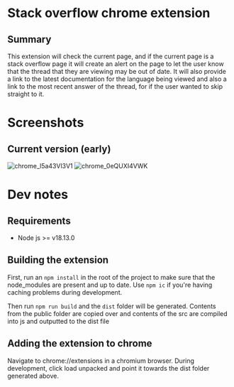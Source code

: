 # Stack overflow chrome extension
## Summary
This extension will check the current page, and if the current page is a stack overflow page it will create an alert on the page to let the user know that the thread that they are viewing may be out of date. It will also provide a link to the latest documentation for the language being viewed and also a link to the most recent answer of the thread, for if the user wanted to skip straight to it.

# Screenshots
## Current version (early)
![chrome_l5a43Vl3V1](https://github.com/ellio86/stack-overflow-chrome-extension/assets/55849851/53f2d2ee-0b2b-4d75-a6c0-2bbc69174e00)
![chrome_0eQUXI4VWK](https://github.com/ellio86/stack-overflow-chrome-extension/assets/55849851/3979a1bc-a703-40f9-a19c-c23d70e65cb1)



# Dev notes
## Requirements
- Node js >= v18.13.0

## Building the extension
First, run an `npm install` in the root of the project to make sure that the node_modules are present and up to date. Use `npm ic` if you're having caching problems during development.

Then run `npm run build` and the `dist` folder will be generated. Contents from the public folder are copied over and contents of the src are compiled into js and outputted to the dist file

## Adding the extension to chrome
Navigate to chrome://extensions in a chromium browser. During development, click load unpacked and point it towards the dist folder generated above. 
